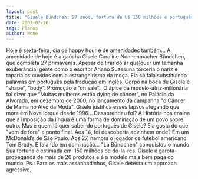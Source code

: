```yaml
---
layout: post
title: "Gisele Bündchen: 27 anos, fortuna de U$ 150 milhões e português capenga... "
date: 2007-07-20
tags: Planos
author: None
---
```

Hoje &eacute; sexta-feira, dia de happy hour e de amenidades tamb&eacute;m... A amenidade de hoje &eacute; a ga&uacute;cha Gisele Caroline Nonnenmacher B&uuml;ndchen, que completa 27 primaveras. 
Apesar de tirar do ar qualquer um tamanha exuber&acirc;ncia, gente como o escritor Ariano Suassuna torceria o nariz e taparia os ouvidos com o estrangeirismo da mo&ccedil;a. Ela s&oacute; fala substituindo palavras em portugu&ecirc;s pela tradu&ccedil;&atilde;o em ingl&ecirc;s. Corpo na boca de Gisele &eacute; &ldquo;shape&rdquo;, &ldquo;body&rdquo;. Promo&ccedil;&atilde;o &eacute; &ldquo;on sale&rdquo;.&nbsp;
O &aacute;pice da modelo-atriz-milion&aacute;ria foi dizer que &quot;Muitas mulheres&nbsp;est&atilde;o dying de c&acirc;ncer&quot;, no Pal&aacute;cio da Alvorada, em dezembro de 2000, no lan&ccedil;amento da campanha &quot;o C&acirc;ncer de Mama no Alvo da Moda&quot;.
Gisele justifica esses lapsos&nbsp;alegando que mora em Nova Iorque desde 1996... Desaprendeu foi? A Hist&oacute;ria nos ensina que a imposi&ccedil;&atilde;o da l&iacute;ngua &eacute; uma forma de domina&ccedil;&atilde;o de um povo sobre outro. Mas e quem l&aacute; quer saber do portugu&ecirc;s de Gisele?
Ela&nbsp;gosta do&nbsp;que &quot;vem de fora&quot;&nbsp;e ponto final. Aos 14, foi descoberta advinhem onde? Em um McDonald&rsquo;s de S&atilde;o Paulo. Aos 27, namora o jogador de futebol americano Tom Brady. 
E falando em domina&ccedil;&atilde;o...&nbsp;&quot;La B&uuml;ndchen&quot;&nbsp;conquistou o mundo. Sua fortuna &eacute; estimada em&nbsp; 150 milh&otilde;es de d&oacute;-la-res. Gisele &eacute; garota-propaganda de mais de 20 produtos e &eacute; a modelo mais bem paga do mundo.
Ps.: Para os mais assanhadinhos, Gisele detesta um approach agressivo.&nbsp; 
